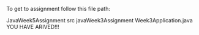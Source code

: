 To get to assignment follow this file path:

JavaWeek5Assignment
src
javaWeek3Assignment
Week3Application.java
YOU HAVE ARIVED!!!
